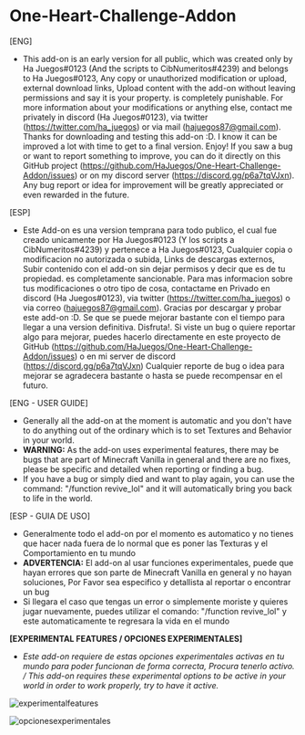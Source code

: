 # One-Heart-Challenge-Addon
[ENG]
- This add-on is an early version for all public, which was created only by Ha Juegos#0123 (And the scripts to CibNumeritos#4239) and belongs to Ha Juegos#0123, Any copy or unauthorized modification or upload, external download links, Upload content with the add-on without leaving permissions and say it is your property. is completely punishable. For more information about your modifications or anything else, contact me privately in discord (Ha Juegos#0123), via twitter (https://twitter.com/ha_juegos) or via mail (hajuegos87@gmail.com). Thanks for downloading and testing this add-on :D. I know it can be improved a lot with time to get to a final version. Enjoy! If you saw a bug or want to report something to improve, you can do it directly on this GitHub project (https://github.com/HaJuegos/One-Heart-Challenge-Addon/issues) or on my discord server (https://discord.gg/p6a7tqVJxn).
Any bug report or idea for improvement will be greatly appreciated or even rewarded in the future.

[ESP]
- Este Add-on es una version temprana para todo publico, el cual fue creado unicamente por Ha Juegos#0123 (Y los scripts a CibNumeritos#4239) y pertenece a Ha Juegos#0123, Cualquier copia o modificacion no autorizada o subida, Links de descargas externos, Subir contenido con el add-on sin dejar permisos y decir que es de tu propiedad. es completamente sancionable. Para mas informacion sobre tus modificaciones o otro tipo de cosa, contactame en Privado en discord (Ha Juegos#0123), via twitter (https://twitter.com/ha_juegos) o via correo (hajuegos87@gmail.com). Gracias por descargar y probar este add-on :D. Se que se puede mejorar bastante con el tiempo para llegar a una version definitiva. Disfruta!. Si viste un bug o quiere reportar algo para mejorar, puedes hacerlo directamente en este proyecto de GitHub (https://github.com/HaJuegos/One-Heart-Challenge-Addon/issues) o en mi server de discord (https://discord.gg/p6a7tqVJxn)
Cualquier reporte de bug o idea para mejorar se agradecera bastante o hasta se puede recompensar en el futuro.

[ENG - USER GUIDE]
- Generally all the add-on at the moment is automatic and you don't have to do anything out of the ordinary which is to set Textures and Behavior in your world.
- **WARNING:** As the add-on uses experimental features, there may be bugs that are part of Minecraft Vanilla in general and there are no fixes, please be specific and detailed when reporting or finding a bug.
- If you have a bug or simply died and want to play again, you can use the command: "/function revive_lol" and it will automatically bring you back to life in the world.

[ESP - GUIA DE USO]
- Generalmente todo el add-on por el momento es automatico y no tienes que hacer nada fuera de lo normal que es poner las Texturas y el Comportamiento en tu mundo
- **ADVERTENCIA:** El add-on al usar funciones experimentales, puede que hayan errores que son parte de Minecraft Vanilla en general y no hayan soluciones, Por Favor sea especifico y detallista al reportar o encontrar un bug
- Si llegara el caso que tengas un error o simplemente moriste y quieres jugar nuevamente, puedes utilizar el comando: "/function revive_lol" y este automaticamente te regresara la vida en el mundo


**[EXPERIMENTAL FEATURES / OPCIONES EXPERIMENTALES]**
- _Este add-on requiere de estas opciones experimentales activas en tu mundo para poder funcionan de forma correcta, Procura tenerlo activo. / This add-on requires these experimental options to be active in your world in order to work properly, try to have it active._

![experimentalfeatures](https://user-images.githubusercontent.com/102632956/166122120-e9197407-5e3a-44ea-a3c7-4d0772c79bc0.png)

![opcionesexperimentales](https://user-images.githubusercontent.com/102632956/166122121-bb40634f-e413-4de3-acb2-ac96109c674b.png)
